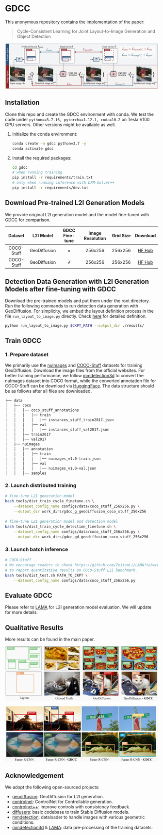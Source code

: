 # GDCC

This anonymous repository contains the implementation of the paper:

> Cycle-Consistent Learning for Joint Layout-to-Image Generation and Object Detection <br>


![img](./images/overview.png)



## Installation

Clone this repo and create the GDCC environment with conda. We test the code under `python==3.7.16, pytorch==1.12.1, cuda=10.2` on Tesla V100 GPU servers. Other versions might be available as well.

1. Initialize the conda environment:

   ```bash
   conda create -n gdcc python=3.7 -y
   conda activate gdcc
   ```

2. Install the required packages:

   ```bash
   cd gdcc
   # when running training
   pip install -r requirements/train.txt
   # only when running inference with DPM-Solver++
   pip install -r requirements/dev.txt
   ```



## Download Pre-trained L2I Generation Models

We provide original L2I generation model and the model fine-tuned with GDCC for comparison. 

|        Dataset        |  L2I Model   | GDCC Fine-tune | Image Resolution | Grid Size |                           Download                           |
| :-------------------: |:------------:|:--------------:| :--------------: | :-------: | :----------------------------------------------------------: |
|      COCO-Stuff       | GeoDiffusion |       ×        |     256x256      |  256x256  | [HF Hub](https://huggingface.co/KaiChen1998/geodiffusion-coco-stuff-256x256) |
|      COCO-Stuff       | GeoDiffusion |       √        |     256x256      |  256x256  | [HF Hub](https://huggingface.co/AnonymousGDCC/GDCC/tree/main) |





## Detection Data Generation with L2I Generation Models after fine-tuning with GDCC

Download the pre-trained models and put them under the root directory. Run the following commands to run detection data generation with GeoDiffusion. For simplicity, we embed the layout definition process in the file `run_layout_to_image.py` directly. Check [here](./run_layout_to_image.py#L75-L82) for detailed definition.

```bash
python run_layout_to_image.py $CKPT_PATH --output_dir ./results/
```



## Train GDCC

### 1. Prepare dataset

We primarily use the [nuImages](https://www.nuscenes.org/nuimages) and [COCO-Stuff](https://cocodataset.org/#home) datasets for training GeoDiffusion. Download the image files from the official websites. For better training performance, we follow [mmdetection3d](https://github.com/open-mmlab/mmdetection3d/blob/main/configs/nuimages/README.md/#introduction) to convert the nuImages dataset into COCO format, while the converted annotation file for COCO-Stuff can be download via [HuggingFace](https://huggingface.co/datasets/KaiChen1998/coco-stuff-geodiffusion). The data structure should be as follows after all files are downloaded.

```
├── data
│   ├── coco
│   │   │── coco_stuff_annotations
│   │   │   │── train
│   │   │   │   │── instances_stuff_train2017.json
│   │   │   │── val
│   │   │   │   │── instances_stuff_val2017.json
│   │   │── train2017
│   │   │── val2017
│   ├── nuimages
│   │   │── annotation
│   │   │   │── train
│   │   │   │   │── nuimages_v1.0-train.json
│   │   │   │── val
│   │   │   │   │── nuimages_v1.0-val.json
│   │   │── samples
```

### 2. Launch distributed training


```bash
# fine-tune L2I generation model
bash tools/dist_train_cycle_finetune.sh \
	--dataset_config_name configs/data/coco_stuff_256x256.py \
	--output_dir work_dirs/gdcc_g_geodiffusion_coco_stuff_256x256
	
# fine-tune L2I generation model and detection model
bash tools/dist_train_cycle_detection_finetune.sh \
	--dataset_config_name configs/data/coco_stuff_256x256.py \
	--output_dir work_dirs/gdcc_gd_geodiffusion_coco_stuff_256x256
```



### 3. Launch batch inference


```bash
# COCO-Stuff
# We encourage readers to check https://github.com/ZejianLi/LAMA?tab=readme-ov-file#testing
# to report quantitative results on COCO-Stuff L2I benchmark.
bash tools/dist_test.sh PATH_TO_CKPT \
	--dataset_config_name configs/data/coco_stuff_256x256.py
```

## Evaluate GDCC
Please refer to [LAMA](https://github.com/ZejianLi/LAMA) for L2I generation model evaluation. We will update for more details.

## Qualitative Results

More results can be found in the main paper.

![img](./images/qualitative_1.PNG)

![img](./images/qualitative_2.PNG)






## Acknowledgement

We adopt the following open-sourced projects:

- [geodiffusion](https://github.com/KaiChen1998/GeoDiffusion): GeoDiffusion for L2I generation.
- [controlnet](https://github.com/lllyasviel/ControlNet): ControlNet for Controllable generation.
- [controlnet++](https://github.com/xinsir6/https://github.com/liming-ai/ControlNet_Plus_Plus): improve controls with consistency feedback.
- [diffusers](https://github.com/huggingface/diffusers/): basic codebase to train Stable Diffusion models.
- [mmdetection](https://github.com/open-mmlab/mmdetection): dataloader to handle images with various geometric conditions.
- [mmdetection3d](https://github.com/open-mmlab/mmdetection3d) & [LAMA](https://github.com/ZejianLi/LAMA): data pre-processing of the training datasets.
